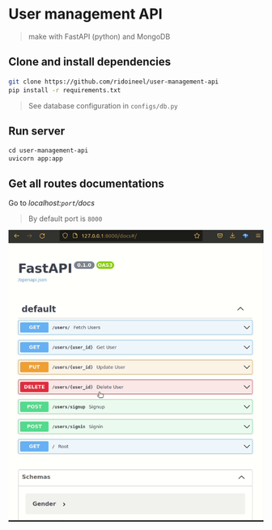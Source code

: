 # User management API
> make with FastAPI (python) and MongoDB

## Clone and install dependencies
```bash
git clone https://github.com/ridoineel/user-management-api
pip install -r requirements.txt
```

> See database configuration in `configs/db.py`

## Run server
```
cd user-management-api
uvicorn app:app
```

## Get all routes documentations
Go to _localhost:`port`/docs_

> By default port is `8000`

![api routes](/assets/images/api.gif)
